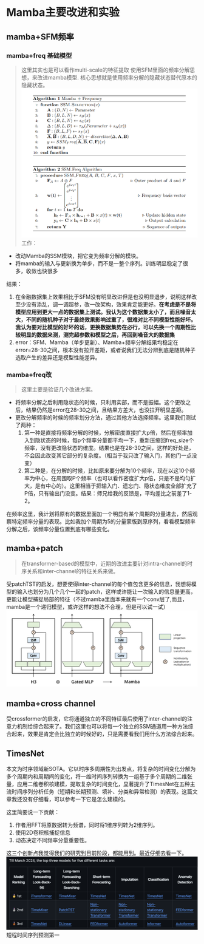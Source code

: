 # Mamba主要改进和实验
## mamba+SFM频率
### mamba+freq 基础模型
> 这里其实也是可以看作multi-scale的特征提取
使用SFM里面的频率分解思想，来改进mamba模型. 核心思想就是使用频率分解的隐藏状态替代原本的隐藏状态。
![ssm_strc](image/mamba_freq.png)
工作：
- 改动Mamba的SSM模块，把它变为频率分解的模块。
- 将mamba的输入与更新换为单步，而不是一整个序列。训练明显稳定了很多，收敛也快很多

结果：
1. 在金融数据集上效果相比于SFM没有明显改进但是也没明显退步，说明这样改至少没有添乱，调一调超参，改一改架构，效果肯定能更好。**在考虑是不是将模型应用到更大一点的数据集上测试。我认为这个数据集太小了，而且噪音太大，不同的随机种子对于最终效果影响过重了，很难对比不同模型性能好坏。我认为要对比模型的好坏的话，更换数据集势在必行，可以先换一个周期性比较明显的数据来测，测完超参数和模型之后，再回到噪音大的数据集**
2.  error：SFM、Mamba（单步更新）、Mamba+频率分解结果均稳定在error=28-30之间，根本没有拉开差距，或者说我们无法分辨到底是随机种子选取产生的差异还是模型性能差异。
### mamba+freq改
> 这里主要是验证几个改进方案。
- 将频率分解之后利用隐状态的时候，只利用实部，而不是振幅。这个更改之后，结果仍然是error在28-30之间，且结果方差大，也没拉开明显差距。
- 更改分解频率的时候的频率划分方法，通过其他方法选择频率。这里我们测试了两种：
    1. 第一种是直接将频率分解的时候，分解密度直接扩大p倍，然后在频率加入到隐状态的时候，每p个频率分量都平均一下，重新压缩回freq_size个频率，没有更改隐状态的维度。结果也是在28-30之间，这样的好处是，不会因此改变其它部分的复杂度。（相当于我只改了输入门，其他门一点没变）
    2. 第二种是，在分解的时候，比如原来要分解为10个频率，现在以这10个频率为中心，在周围取P个频率（也可以看作密度扩大p倍，只是不是均匀扩大，是有中心的）。这里相当于把输入门、遗忘门、隐状态维度全部扩充了P倍，只有输出门没变。结果：师兄给我的反馈是，平均差比之前差了1-2。

在频率这里，我计划将原有的数据里面加一个明显有某个周期的分量进去，然后观察特定频率分量的表现。比如我加个周期为5的分量蒙版到原序列，看看模型频率分解之后，该频率分量位置到底有哪些变化。
## mamba+patch
> 在transformer-based的模型中，近期的改进主要针对intra-channel的时序关系和inter-channel的特征关系来做。

受patchTST的启发，想要使得inter-channel的每个值包含更多的信息，我想将模型的输入也划分为几个几个一起的patch，这样或许能让一次输入的信息量更高，更能让模型捕捉局部的特征（不过mamba里面本来就有一个conv层了,而且，mamba是一个递归模型，或许这样的想法不合理，但是可以试一试）
![mamba](./image/Mamba.png)
## mamba+cross channel
受crossformer的启发，它将通道独立的不同特征最后使用了inter-channel的注意力机制给综合起来了。我们这里也可以将每一个独立的SSM通道用一种方法综合起来，效果是肯定会比独立的时候好的，只是需要看我们用什么方法综合起来。  

## TimesNet
本文为时序领域新SOTA。它以时序多周期性为出发点，将复杂的时间变化分解为多个周期内和周期间的变化，将一维时间序列转换为一组基于多个周期的二维张量，应用二维卷积核建模，提取复杂的时间变化，显著提升了TimesNet在五种主流时间序列分析任务（短期和长期预测、填补、分类和异常检测）的表现。这篇文章我还没有仔细看，可以参考一下它是怎么建模的。

这里简要说一下贡献：
1. 作者用FFT将原数据转为频谱，同时将1维序列转为2维序列。
2. 使用2D卷积核捕捉信息
3. 动态决定不同频率分量重要性。

这三个创新点我觉得我们的研究到目前阶段，都能用到。最近仔细去看一下。
![sota](./image/Sota.png)
短程时间序列预测第一

